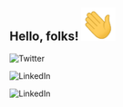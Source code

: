 ## Hello, folks! <img src="./readme_assets/wave.webp" width="60px">

![Twitter](https://img.shields.io/twitter/follow/dr_ph4nt0m?label=dr_ph4nt0m&logo=twitter&style=for-the-badge)

![LinkedIn](https://img.shields.io/badge/ph4nt0m-235-lightgrey?logo=linkedin&style=for-the-badge)

![LinkedIn](https://img.shields.io/badge/ph4nt0m-235-lightgrey?logo=linkedin&style=for-the-badge)
